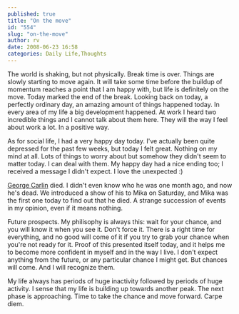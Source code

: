 ```yaml
---
published: true
title: "On the move"
id: "554"
slug: "on-the-move"
author: rv
date: 2008-06-23 16:58
categories: Daily Life,Thoughts
---
```

The world is shaking, but not physically. Break time is over. Things are slowly starting to move again. It will take some time before the buildup of momentum reaches a point that I am happy with, but life is definitely on the move. Today marked the end of the break. Looking back on today, a perfectly ordinary day, an amazing amount of things happened today. In every area of my life a big development happened. At work I heard two incredible things and I cannot talk about them here. They will the way I feel about work a lot. In a positive way.

As for social life, I had a very happy day today. I've actually been quite depressed for the past few weeks, but today I felt great. Nothing on my mind at all. Lots of things to worry about but somehow they didn't seem to matter today. I can deal with them. My happy day had a nice ending too; I received a message I didn't expect. I love the unexpected :)

<a href="https://en.wikipedia.org/wiki/George_Carlin" target="_blank">George Carlin</a> died. I didn't even know who he was one month ago, and now he's dead. We introduced a show of his to Mika on Saturday, and Mika was the first one today to find out that he died. A strange succession of events in my opinion, even if it means nothing.

Future prospects. My philisophy is always this: wait for your chance, and you will know it when you see it. Don't force it. There is a right time for everything, and no good will come of it if you try to grab your chance when you're not ready for it. Proof of this presented itself today, and it helps me to become more confident in myself and in the way I live. I don't expect anything from the future, or any particular chance I might get. But chances will come. And I will recognize them.

My life always has periods of huge inactivity followed by periods of huge activity. I sense that my life is building up towards another peak. The next phase is approaching. Time to take the chance and move forward. Carpe diem.